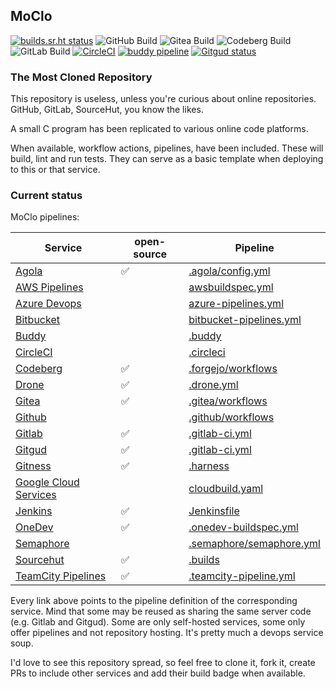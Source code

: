 ## MoClo

[![builds.sr.ht status](https://builds.sr.ht/~ka_st/moclo/commits/master/build.yml.svg)](https://builds.sr.ht/~ka_st/moclo/commits/master/build.yml?) ![GitHub Build](https://github.com/KaSt/moclo/actions/workflows/build.yml/badge.svg) ![Gitea Build](https://gitea.com/KaSt/moclo/actions/workflows/build.yml/badge.svg) ![Codeberg Build](https://codeberg.org/KaSt/moclo/badges/workflows/build.yml/badge.svg) ![GitLab Build](https://gitlab.com/Kapppa/moclo/badges/master/pipeline.svg) [![CircleCI](https://dl.circleci.com/status-badge/img/circleci/N48JnXvXTL7JuZDQeQ43YM/6oYrGmoLX4VyQ2VucQzfm4/tree/master.svg?style=svg)](https://dl.circleci.com/status-badge/redirect/circleci/N48JnXvXTL7JuZDQeQ43YM/6oYrGmoLX4VyQ2VucQzfm4/tree/master) [![buddy pipeline](https://eu.buddy.works/pm---8/moclo/pipelines/pipeline/199425/badge.svg?token=bb3a1947d2c144ba6363b1aaa3a0a19fcc0e76a7d6b98d82b446850015cf602c "buddy pipeline")](https://eu.buddy.works/pm---8/moclo/pipelines/pipeline/199425) 
[![Gitgud status](https://gitgud.io/Kapppa/moclo/badges/master/pipeline.svg)](https://gitgud.io/Kapppa/moclo/-/commits/master)



### The Most Cloned Repository
This repository is useless, unless you're curious about online repositories. 
GitHub, GitLab, SourceHut, you know the likes.

A small C program has been replicated to various online code platforms. 

When available, workflow actions, pipelines, have been included. 
These will build, lint and run tests. They can serve as a basic template when deploying to this or that service.

### Current status
MoClo pipelines:

| Service | open-source | Pipeline |
| -------- | ---- | ---- | 
| [Agola](https://agola.io) | :white_check_mark: | [.agola/config.yml](https://github.com/KaSt/moclo/blob/master/.agola/config.yml) |
| [AWS Pipelines](https://aws.amazon.com/codepipeline/) | &nbsp; | [awsbuildspec.yml](https://github.com/KaSt/moclo/blob/master/awsbuildspec.yml) |
| [Azure Devops](https://azure.microsoft.com/en-us/products/devops) | &nbsp; | [azure-pipelines.yml](https://github.com/KaSt/moclo/blob/master/azure-pipelines.yml) |
| [Bitbucket](https://bitbucket.org) | &nbsp; | [bitbucket-pipelines.yml](https://github.com/KaSt/moclo/blob/master/bitbucket-pipelines.yml) |
| [Buddy](https://buddy.works) | &nbsp; | [.buddy](https://github.com/KaSt/moclo/tree/master/.buddy) |
| [CircleCI](https://circleci.com) | &nbsp; | [.circleci](https://github.com/KaSt/moclo/tree/master/.circleci) |
| [Codeberg](https://codeberg.org) | :white_check_mark: | [.forgejo/workflows](https://github.com/KaSt/moclo/tree/master/.forgejo/workflows) |
| [Drone](https://drone.io) | :white_check_mark: | [.drone.yml](https://github.com/KaSt/moclo/blob/master/.drone.yml) |
| [Gitea](https://gitea.com) | :white_check_mark: | [.gitea/workflows](https://github.com/KaSt/moclo/tree/master/.gitea/workflows) |
| [Github](https://github.com) | &nbsp; | [.github/workflows](https://github.com/KaSt/moclo/tree/master/.github/workflows) |
| [Gitlab](https://gitlab.com) | :white_check_mark: | [.gitlab-ci.yml](https://github.com/KaSt/moclo/blob/master/.gitlab-ci.yml) |
| [Gitgud](http://gitgud.io) | :white_check_mark: | [.gitlab-ci.yml](https://github.com/KaSt/moclo/blob/master/.gitlab-ci.yml) |
| [Gitness](https://gitness.com) | :white_check_mark: | [.harness](https://github.com/KaSt/moclo/tree/master/.harness) |
| [Google Cloud Services](https://cloud.google.com) | &nbsp; | [cloudbuild.yaml](https://github.com/KaSt/moclo/blob/master/cloudbuild.yaml) |
| [Jenkins](https://jenkins.io) | :white_check_mark: | [Jenkinsfile](https://github.com/KaSt/moclo/blob/master/.jenkins/Jenkinsfile) |
| [OneDev](https://onedev.io) | :white_check_mark: | [.onedev-buildspec.yml](https://github.com/KaSt/moclo/blob/master/.onedev-buildspec.yml) |
| [Semaphore](https://semaphoreci.com) | &nbsp; | [.semaphore/semaphore.yml](https://github.com/KaSt/moclo/tree/master/.semaphore/semaphore.yml) |
| [Sourcehut](https://sr.ht) | :white_check_mark: | [.builds](https://github.com/KaSt/moclo/tree/master/.builds) |
| [TeamCity Pipelines](https://www.jetbrains.com/teamcity) | :white_check_mark: | [.teamcity-pipeline.yml](https://github.com/KaSt/moclo/blob/master/.teamcity-pipeline.yml) |

















Every link above points to the pipeline definition of the corresponding service. Mind that some may be reused as sharing the same server code (e.g. Gitlab and Gitgud). 
Some are only self-hosted services, some only offer pipelines and not repository hosting. It's pretty much a devops service soup.

I'd love to see this repository spread, so feel free to clone it, fork it, create PRs to include other services and add their build badge when available.


